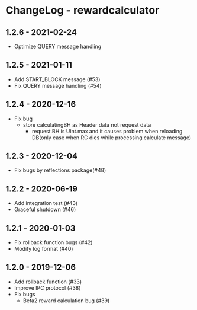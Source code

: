 # ChangeLog - rewardcalculator

## 1.2.6 - 2021-02-24
* Optimize QUERY message handling

## 1.2.5 - 2021-01-11
* Add START_BLOCK message (#53)
* Fix QUERY message handling (#54)

## 1.2.4 - 2020-12-16
* Fix bug
  * store calculatingBH as Header data not request data
    * request.BH is Uint.max and it causes problem when reloading DB(only case when RC dies while processing calculate message)

## 1.2.3 - 2020-12-04
* Fix bugs by reflections package(#48)

## 1.2.2 - 2020-06-19
* Add integration test (#43)
* Graceful shutdown (#46)

## 1.2.1 - 2020-01-03
* Fix rollback function bugs (#42)
* Modify log format (#40)


## 1.2.0 - 2019-12-06
* Add rollback function  (#33)
* Improve IPC protocol  (#38)
* Fix bugs
  * Beta2 reward calculation bug (#39)
